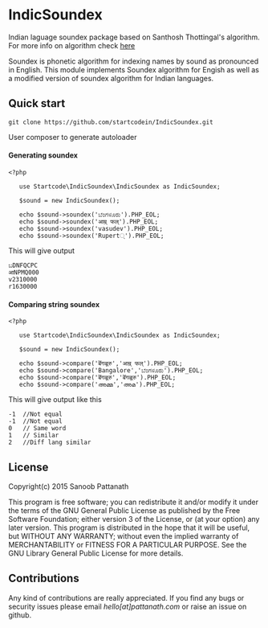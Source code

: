 IndicSoundex
============

Indian laguage soundex package based on Santhosh Thottingal's algorithm. 
For more info on algorithm check [here](http://thottingal.in/blog/2009/07/26/indicsoundex/) 

Soundex is phonetic algorithm for indexing names by sound as
pronounced in English. This module implements Soundex algorithm for
Engish as well as a modified version of soundex algorithm for Indian
languages.

Quick start
-----------

```
git clone https://github.com/startcodein/IndicSoundex.git
```

User composer to generate autoloader

#### Generating soundex

```
<?php 

   use Startcode\IndicSoundex\IndicSoundex as IndicSoundex;
   
   $sound = new IndicSoundex();

   echo $sound->soundex('ಬೆಂಗಳೂರು').PHP_EOL;
   echo $sound->soundex('आम्र् फल्').PHP_EOL;
   echo $sound->soundex('vasudev').PHP_EOL;
   echo $sound->soundex('Rupert्').PHP_EOL;

```

This will give output
 
```
ಬDNFQCPC
आNPMQ000
v2310000
r1630000

```

#### Comparing string soundex

```
<?php 

   use Startcode\IndicSoundex\IndicSoundex as IndicSoundex;
   
   $sound = new IndicSoundex();

   echo $sound->compare('बॆंगळूरु','आम्र् फल्').PHP_EOL;
   echo $sound->compare('Bangalore','ಬೆಂಗಳೂರು').PHP_EOL;
   echo $sound->compare('बॆंगळूरु','बॆंगळूरु').PHP_EOL;
   echo $sound->compare('അമ്മ','അമ').PHP_EOL;
```

This will give output like this 

```
-1  //Not equal
-1  //Not equal
0   // Same word
1   // Similar
2   //Diff lang similar
```


License
-------
Copyright(c) 2015 Sanoob Pattanath 

This program is free software; you can redistribute it and/or modify
it under the terms of the GNU General Public License as published by
the Free Software Foundation; either version 3 of the License, or
(at your option) any later version.
This program is distributed in the hope that it will be useful,
but WITHOUT ANY WARRANTY; without even the implied warranty of
MERCHANTABILITY or FITNESS FOR A PARTICULAR PURPOSE.  See the
GNU Library General Public License for more details.

Contributions
-------------
Any kind of contributions are really appreciated. If you find any bugs or security issues please email *hello[at]pattanath.com* or raise an issue on github.
